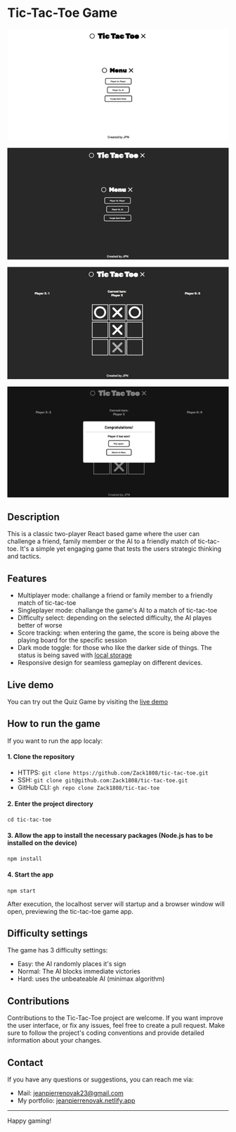 # Tic-Tac-Toe Game

<p align="center">
    <img src="./public/tic-tac-toe_preveiw_1.png" rel="Preview of the Tic-Tac-Toe App: light mode" />
</p>
<p align="center">
    <img src="./public/tic-tac-toe_preveiw_2.png" rel="Preview of the Tic-Tac-Toe App: dark mode" />
</p>
<p align="center">
    <img src="./public/tic-tac-toe_preveiw_3.png" rel="Preview of the Tic-Tac-Toe App: gameplay" />
</p>
<p align="center">
    <img src="./public/tic-tac-toe_preveiw_4.png" rel="Preview of the Tic-Tac-Toe App: winning screen" />
</p>

## Description

This is a classic two-player React based game where the user can challenge a friend, family member or the AI to a friendly match of tic-tac-toe. It's a simple yet engaging game that tests the users strategic thinking and tactics.

## Features

- Multiplayer mode: challange a friend or family member to a friendly match of tic-tac-toe
- Singleplayer mode: challange the game's AI to a match of tic-tac-toe
- Difficulty select: depending on the selected difficulty, the AI playes better of worse
- Score tracking: when entering the game, the score is being above the playing board for the specific session
- Dark mode toggle: for those who like the darker side of things. The status is being saved with [local storage](https://developer.mozilla.org/en-US/docs/Web/API/Window/localStorage)
- Responsive design for seamless gameplay on different devices.

## Live demo

You can try out the Quiz Game by visiting the [live demo](https://zack1808.github.io/tic-tac-toe)

## How to run the game

If you want to run the app localy:

#### 1. Clone the repository

- HTTPS: `git clone https://github.com/Zack1808/tic-tac-toe.git`
- SSH: `git clone git@github.com:Zack1808/tic-tac-toe.git`
- GitHub CLI: `gh repo clone Zack1808/tic-tac-toe`

#### 2. Enter the project directory

`cd tic-tac-toe`

#### 3. Allow the app to install the necessary packages (Node.js has to be installed on the device)

`npm install`

#### 4. Start the app

`npm start`

After execution, the localhost server will startup and a browser window will open, previewing the tic-tac-toe game app.

## Difficulty settings

The game has 3 difficulty settings:

- Easy: the AI randomly places it's sign
- Normal: The AI blocks immediate victories
- Hard: uses the unbeateable AI (minimax algorithm)

## Contributions

Contributions to the Tic-Tac-Toe project are welcome. If you want improve the user interface, or fix any issues, feel free to create a pull request. Make sure to follow the project's coding conventions and provide detailed information about your changes.

## Contact

If you have any questions or suggestions, you can reach me via:

- Mail: jeanpierrenovak23@gmail.com
- My portfolio: [jeanpierrenovak.netlify.app](https://jeanpierrenovak.netlify.app)

---

Happy gaming!
